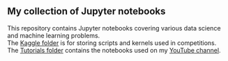 ## My collection of Jupyter notebooks
This repository contains Jupyter notebooks covering various data science and machine learning problems.  
The [Kaggle folder](https://github.com/Lenferdetroud/jupyter-notebooks/tree/master/!%20KAGGLE) is for storing scripts and kernels used in competitions.  
The [Tutorials folder](https://github.com/Lenferdetroud/jupyter-notebooks/tree/master/!%20TUTORIALS) contains the notebooks used on my [YouTube channel](https://www.youtube.com/channel/UCpPtaqqxzFqm9rZAh2xC5OA).
